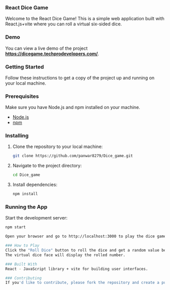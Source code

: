 ### React Dice Game

Welcome to the React Dice Game! This is a simple web application built with React.js+vite where you can roll a virtual six-sided dice.

### Demo

You can view a live demo of the project **https://dicegame.techprodevelopers.com/**.

### Getting Started

Follow these instructions to get a copy of the project up and running on your local machine.

### Prerequisites

Make sure you have Node.js and npm installed on your machine.

- [Node.js](https://nodejs.org/)
- [npm](https://www.npmjs.com/)

### Installing

1. Clone the repository to your local machine:

    ```bash
    git clone https://github.com/panwar8279/Dice_game.git

    ```

2. Navigate to the project directory:

    ```bash
    cd Dice_game
    ```

3. Install dependencies:

    ```bash
    npm install
    ```

### Running the App

Start the development server:

```bash
npm start

Open your browser and go to http://localhost:3000 to play the dice game.

### How to Play
Click the "Roll Dice" button to roll the dice and get a random value between 1 and 6.
The virtual dice face will display the rolled number.

### Built With
React - JavaScript library + vite for building user interfaces.

### Contributing
If you'd like to contribute, please fork the repository and create a pull request. Feel free to open an issue if you have any suggestions or find any bugs.
 
